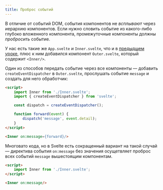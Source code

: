 ```yaml
---
title: Проброс событий
---
```


В отличие от событий DOM, события компонентов не *всплывают* через иерархию компонентов. Если нужно словить событие из какого-либо глубоко вложенного компонента, промежуточные компоненты должны *пробросить* событие.

У нас есть такие же `App.svelte` и `Inner.svelte`, что и в [предыдщем уроке](tutorial/component-events), плюс к ним добавился компонент `Outer.svelte`, который содержит `<Inner/>`.

Один из способов передать событие через все компоненты — добавить `createEventDispatcher` в `Outer.svelte`, прослушать событие `message` и создать для него обработчик:

```html
<script>
	import Inner from './Inner.svelte';
	import { createEventDispatcher } from 'svelte';

	const dispatch = createEventDispatcher();

	function forward(event) {
		dispatch('message', event.detail);
	}
</script>

<Inner on:message={forward}/>
``` 

Многовато кода, но в Svelte есть сокращенный вариант на такой случай — директива события `on:message` без значения осущетвляет проброс всех событий `message` вышестоящим компонентам.

```html
<script>
	import Inner from './Inner.svelte';
</script>

<Inner on:message/>
```